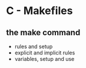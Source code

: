 # C - Makefiles
## the make command
- rules and setup
- explicit and implicit rules
- variables, setup and use
